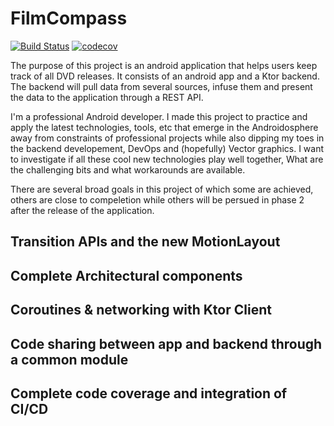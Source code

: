 # FilmCompass
[![Build Status](https://travis-ci.org/saied89/FilmCompass.svg?branch=master)](https://travis-ci.org/saied89/FilmCompass)
[![codecov](https://codecov.io/gh/saied89/FilmCompass/branch/master/graph/badge.svg)](https://codecov.io/gh/saied89/FilmCompass)

The purpose of this project is an android application that helps users keep track of all DVD releases. It consists of an android app and a Ktor backend. The backend will pull data from several sources, infuse them and present the data to the application through a REST API.

I'm a professional Android developer. I made this project to practice and apply the latest technologies, tools, etc that emerge in the Androidosphere away from constraints of professional projects while also dipping my toes in the backend developement, DevOps and (hopefully) Vector graphics. I want to investigate if all these cool new technologies play well together, What are the challenging bits and what workarounds are available.

There are several broad goals in this project of which some are achieved, others are close to compeletion while others will be persued in phase 2 after the release of the application.

## Transition APIs and the new MotionLayout

## Complete Architectural components

## Coroutines & networking with Ktor Client

## Code sharing between app and backend through a common module

## Complete code coverage and integration of CI/CD





